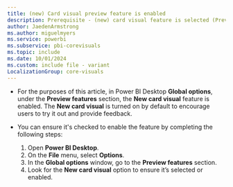 ```yaml
---
title: (new) Card visual preview feature is enabled
description: Prerequisite - (new) card visual feature is selected (Preview features)
author: JaedenArmstrong
ms.author: miguelmyers
ms.service: powerbi
ms.subservice: pbi-corevisuals
ms.topic: include
ms.date: 10/01/2024
ms.custom: include file - variant
LocalizationGroup: core-visuals
---
```

- For the purposes of this article, in Power BI Desktop **Global options**, under the **Preview features** section, the **New card visual** feature is enabled. The **New card visual** is turned on by default to encourage users to try it out and provide feedback.
- You can ensure it's checked to enable the feature by completing the following steps:

  1. Open **Power BI Desktop**.
  1. On the **File** menu, select **Options**.
  1. In the **Global options** window, go to the **Preview features** section.
  1. Look for the **New card visual** option to ensure it’s selected or enabled.
